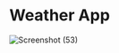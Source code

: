 # Weather App


![Screenshot (53)](https://github.com/nayakp-854/Weather-App/assets/113225737/878cc60b-438e-4120-ac9f-393cd0734b83)
